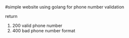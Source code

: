 #simple website using golang for phone number validation

return
1. 200 valid phone number
2. 400 bad phone number format
